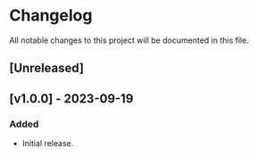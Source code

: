 # Changelog

All notable changes to this project will be documented in this file.

## [Unreleased]

## [v1.0.0] - 2023-09-19

### Added

- Initial release.
